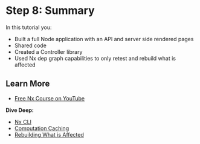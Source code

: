 # Step 8: Summary

In this tutorial you:

- Built a full Node application with an API and server side rendered pages
- Shared code
- Created a Controller library
- Used Nx dep graph capabilities to only retest and rebuild what is affected

## Learn More

- [Free Nx Course on YouTube](https://www.youtube.com/watch?time_continue=49&v=2mYLe9Kp9VM&feature=emb_logo)

**Dive Deep:**

- [Nx CLI](/{{framework}}/getting-started/cli-overview)
- [Computation Caching](/{{framework}}/core-concepts/computation-caching)
- [Rebuilding What is Affected](/{{framework}}/core-concepts/affected)
